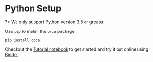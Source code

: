 # Python Setup

?> We only support Python version 3.5 or greater

Use `pip` to install the `occa` package

```bash
pip install occa
```

Checkout the [Tutorial notebook](https://nbviewer.jupyter.org/github/libocca/occa.py/blob/master/notebooks/Tutorial.ipynb) to get started and try it out online using [Binder](https://mybinder.org/v2/gh/libocca/occa.py/0.3.8?filepath=notebooks%2FTutorial.ipynb)
